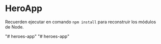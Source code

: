 # HeroApp

Recuerden ejecutar en comando ```npm install``` para reconstruir los módulos de Node.

"# heroes-app" 
"# heroes-app" 
